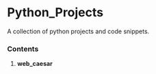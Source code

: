 # Python_Projects
A collection of python projects and code snippets.

### Contents
1. **web_caesar**
